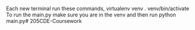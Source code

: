 Each new terminal run these commands,
    virtualenv venv
    . venv/bin/activate
To run the main.py 
    make sure you are in the venv and then run
        python main.py# 205CDE-Coursework
